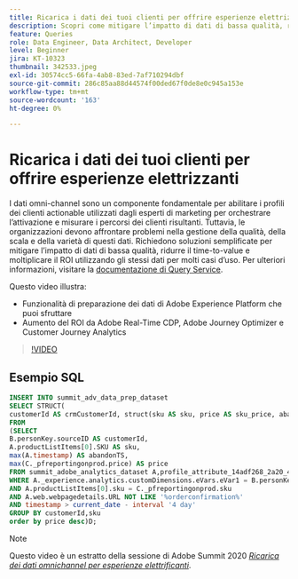 ```yaml
---
title: Ricarica i dati dei tuoi clienti per offrire esperienze elettrizzanti
description: Scopri come mitigare l’impatto di dati di bassa qualità, ridurre il time-to-value e moltiplicare il ROI utilizzando gli stessi dati per molti casi d’uso.
feature: Queries
role: Data Engineer, Data Architect, Developer
level: Beginner
jira: KT-10323
thumbnail: 342533.jpeg
exl-id: 30574cc5-66fa-4ab8-83ed-7af710294dbf
source-git-commit: 286c85aa88d44574f00ded67f0de8e0c945a153e
workflow-type: tm+mt
source-wordcount: '163'
ht-degree: 0%

---
```


# Ricarica i dati dei tuoi clienti per offrire esperienze elettrizzanti

I dati omni-channel sono un componente fondamentale per abilitare i profili dei clienti actionable utilizzati dagli esperti di marketing per orchestrare l’attivazione e misurare i percorsi dei clienti risultanti. Tuttavia, le organizzazioni devono affrontare problemi nella gestione della qualità, della scala e della varietà di questi dati. Richiedono soluzioni semplificate per mitigare l’impatto di dati di bassa qualità, ridurre il time-to-value e moltiplicare il ROI utilizzando gli stessi dati per molti casi d’uso.
Per ulteriori informazioni, visitare la [documentazione di Query Service](https://experienceleague.adobe.com/docs/experience-platform/query/home.html?lang=it).

Questo video illustra:

* Funzionalità di preparazione dei dati di Adobe Experience Platform che puoi sfruttare
* Aumento del ROI da Adobe Real-Time CDP, Adobe Journey Optimizer e Customer Journey Analytics

>[!VIDEO](https://video.tv.adobe.com/v/3454954?learn=on&enablevpops&captions=ita)

## Esempio SQL

```sql
INSERT INTO summit_adv_data_prep_dataset
SELECT STRUCT(
customerId AS crmCustomerId, struct(sku AS sku, price AS sku_price, abandonTS AS abandonTS) AS abandonBrowse) AS _pfreportingonprod
FROM
(SELECT
B.personKey.sourceID AS customerId,
A.productListItems[0].SKU AS sku,
max(A.timestamp) AS abandonTS,
max(C._pfreportingonprod.price) AS price
FROM summit_adobe_analytics_dataset A,profile_attribute_14adf268_2a20_4dee_bee6_a6b0e34616a9 B,summit_product_dataset C
WHERE A._experience.analytics.customDimensions.eVars.eVar1 = B.personKey.sourceID
AND A.productListItems[0].sku = C._pfreportingonprod.sku
AND A.web.webpagedetails.URL NOT LIKE '%orderconfirmation%'
AND timestamp > current_date - interval '4 day'
GROUP BY customerId,sku
order by price desc)D;
```

>[!NOTE]
>
>Questo video è un estratto della sessione di Adobe Summit 2020 *[Ricarica dei dati omnichannel per esperienze elettrificanti](https://business.adobe.com/summit/2022/sessions/recharging-omnichannel-data-for-electrifying-exper-s409.html)*.
